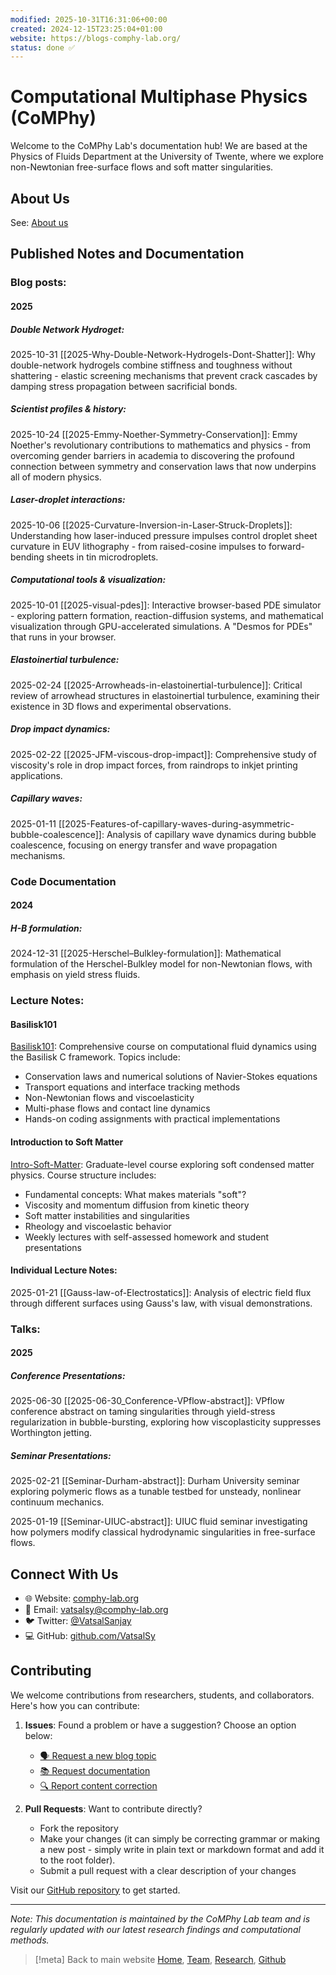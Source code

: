 ```yaml
---
modified: 2025-10-31T16:31:06+00:00
created: 2024-12-15T23:25:04+01:00
website: https://blogs-comphy-lab.org/
status: done ✅
---
```

# Computational Multiphase Physics <br> (CoMPhy)
Welcome to the CoMPhy Lab's documentation hub! We are based at the Physics of Fluids Department at the University of Twente, where we explore non-Newtonian free-surface flows and soft matter singularities.

## About Us

See: [About us](https://comphy-lab.org/about)

## Published Notes and Documentation

### Blog posts:
#### 2025

##### Double Network Hydroget:
2025-10-31 [[2025-Why-Double-Network-Hydrogels-Dont-Shatter]]: Why double-network hydrogels combine stiffness and toughness without shattering - elastic screening mechanisms that prevent crack cascades by damping stress propagation between sacrificial bonds.

##### Scientist profiles & history:
2025-10-24 [[2025-Emmy-Noether-Symmetry-Conservation]]: Emmy Noether's revolutionary contributions to mathematics and physics - from overcoming gender barriers in academia to discovering the profound connection between symmetry and conservation laws that now underpins all of modern physics.

##### Laser-droplet interactions:
2025-10-06 [[2025-Curvature-Inversion-in-Laser‑Struck-Droplets]]: Understanding how laser-induced pressure impulses control droplet sheet curvature in EUV lithography - from raised-cosine impulses to forward-bending sheets in tin microdroplets.

##### Computational tools & visualization:
2025-10-01 [[2025-visual-pdes]]: Interactive browser-based PDE simulator - exploring pattern formation, reaction-diffusion systems, and mathematical visualization through GPU-accelerated simulations. A "Desmos for PDEs" that runs in your browser.

##### Elastoinertial turbulence:
2025-02-24 [[2025-Arrowheads-in-elastoinertial-turbulence]]: Critical review of arrowhead structures in elastoinertial turbulence, examining their existence in 3D flows and experimental observations.

##### Drop impact dynamics:
2025-02-22 [[2025-JFM-viscous-drop-impact]]: Comprehensive study of viscosity's role in drop impact forces, from raindrops to inkjet printing applications.

##### Capillary waves:
2025-01-11 [[2025-Features-of-capillary-waves-during-asymmetric-bubble-coalescence]]: Analysis of capillary wave dynamics during bubble coalescence, focusing on energy transfer and wave propagation mechanisms.

### Code Documentation
#### 2024
##### H-B formulation:
2024-12-31 [[2025-Herschel–Bulkley-formulation]]: Mathematical formulation of the Herschel-Bulkley model for non-Newtonian flows, with emphasis on yield stress fluids.

### Lecture Notes:
#### Basilisk101
[Basilisk101](Lecture-Notes/Basilisk101/0-README.md): Comprehensive course on computational fluid dynamics using the Basilisk C framework. Topics include:
- Conservation laws and numerical solutions of Navier-Stokes equations
- Transport equations and interface tracking methods
- Non-Newtonian flows and viscoelasticity
- Multi-phase flows and contact line dynamics
- Hands-on coding assignments with practical implementations

#### Introduction to Soft Matter
[Intro-Soft-Matter](Lecture-Notes/Intro-Soft-Matter/0-README.md): Graduate-level course exploring soft condensed matter physics. Course structure includes:
- Fundamental concepts: What makes materials "soft"?
- Viscosity and momentum diffusion from kinetic theory
- Soft matter instabilities and singularities
- Rheology and viscoelastic behavior
- Weekly lectures with self-assessed homework and student presentations

#### Individual Lecture Notes:
2025-01-21 [[Gauss-law-of-Electrostatics]]: Analysis of electric field flux through different surfaces using Gauss's law, with visual demonstrations.

### Talks:
#### 2025
##### Conference Presentations:
2025-06-30 [[2025-06-30_Conference-VPflow-abstract]]: VPflow conference abstract on taming singularities through yield-stress regularization in bubble-bursting, exploring how viscoplasticity suppresses Worthington jetting.

##### Seminar Presentations:
2025-02-21 [[Seminar-Durham-abstract]]: Durham University seminar exploring polymeric flows as a tunable testbed for unsteady, nonlinear continuum mechanics.

2025-01-19 [[Seminar-UIUC-abstract]]: UIUC fluid seminar investigating how polymers modify classical hydrodynamic singularities in free-surface flows.

## Connect With Us

- 🌐 Website: [comphy-lab.org](http://www.comphy-lab.org)
- 📧 Email:   [vatsalsy@comphy-lab.org](mailto:vatsalsy@comphy-lab.org)
- 🐦 Twitter: [@VatsalSanjay](https://twitter.com/VatsalSanjay)
- 💻 GitHub: [github.com/VatsalSy](https://github.com/VatsalSy)

## Contributing

We welcome contributions from researchers, students, and collaborators. Here's how you can contribute:

1. **Issues**: Found a problem or have a suggestion? Choose an option below:
   - [🗣️ Request a new blog topic](https://github.com/comphy-lab/CoMPhy-Lab-Blogs/issues/new?template=blog_topic_request.md&labels=blog-request,enhancement)
   - [📚 Request documentation](https://github.com/comphy-lab/CoMPhy-Lab-Blogs/issues/new?template=documentation_request.md&labels=documentation)
   - [🔍 Report content correction](https://github.com/comphy-lab/CoMPhy-Lab-Blogs/issues/new?template=content_correction.md&labels=correction)

2. **Pull Requests**: Want to contribute directly?
   - Fork the repository
   - Make your changes (it can simply be correcting grammar or making a new post - simply write in plain text or markdown format and add it to the root folder).
   - Submit a pull request with a clear description of your changes

Visit our [GitHub repository](https://github.com/comphy-lab/CoMPhy-Lab-Blogs) to get started.

---
*Note: This documentation is maintained by the CoMPhy Lab team and is regularly updated with our latest research findings and computational methods.*

> [!meta] Back to main website
> [Home](https://comphy-lab.org/), [Team](https://comphy-lab.org/team), [Research](https://comphy-lab.org/research), [Github](https://github.com/comphy-lab)
